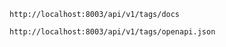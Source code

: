 ```
http://localhost:8003/api/v1/tags/docs
```

```
http://localhost:8003/api/v1/tags/openapi.json
```